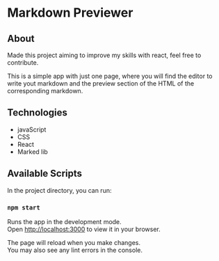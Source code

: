 # Markdown Previewer

## About

Made this project aiming to improve my skills with react, feel free to contribute.

This is a simple app with just one page, where you will find the editor to write yout markdown and the preview section of the HTML of the
corresponding markdown.

## Technologies

* javaScript
* CSS
* React
* Marked lib

## Available Scripts

In the project directory, you can run:

### `npm start`

Runs the app in the development mode.\
Open [http://localhost:3000](http://localhost:3000) to view it in your browser.

The page will reload when you make changes.\
You may also see any lint errors in the console.
